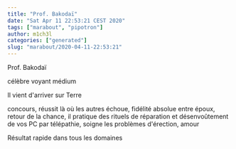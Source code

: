 ```yaml
---
title: "Prof. Bakodaï"
date: "Sat Apr 11 22:53:21 CEST 2020"
tags: ["marabout", "pipotron"]
author: m1ch3l
categories: ["generated"]
slug: "marabout/2020-04-11-22:53:21"
---
```


Prof. Bakodaï

célèbre voyant médium

Il vient d'arriver sur Terre

concours, réussit là où les autres échoue, fidélité absolue entre époux, retour de la chance, il pratique des rituels de réparation et désenvoûtement de vos PC par télépathie, soigne les problèmes d'érection, amour

Résultat rapide dans tous les domaines
